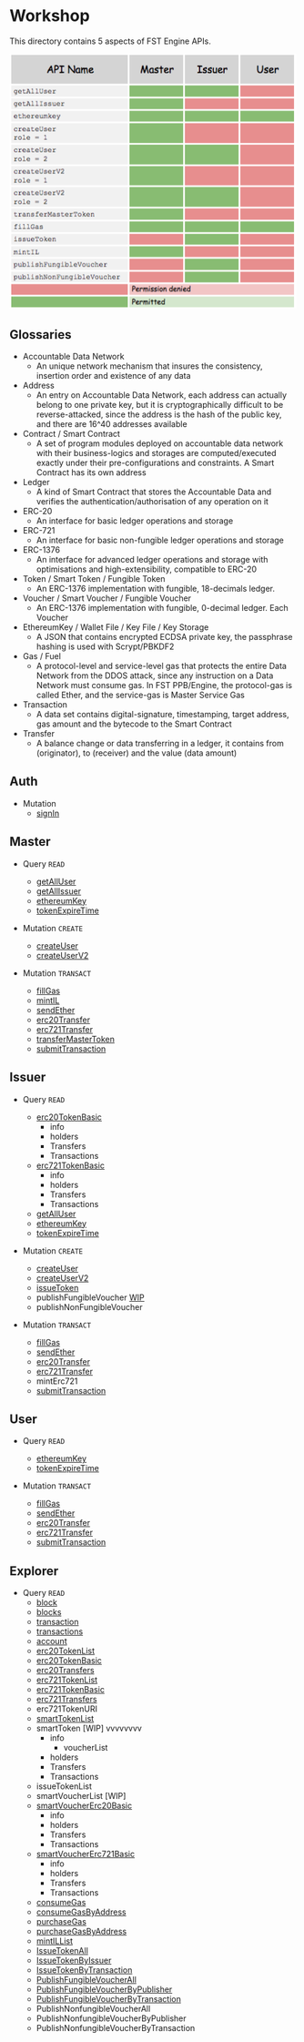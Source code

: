 # Workshop
This directory contains 5 aspects of FST Engine APIs.

![permission](/Workshop/images/permission.png)

## Glossaries

- Accountable Data Network
  - An unique network mechanism that insures the consistency, insertion order and existence of any data
- Address
  - An entry on Accountable Data Network, each address can actually belong to one private key, but it is cryptographically difficult to be reverse-attacked, since the address is the hash of the public key, and there are 16^40 addresses available
- Contract / Smart Contract
  - A set of program modules deployed on accountable data network with their business-logics and storages are computed/executed exactly under their pre-configurations and constraints. A Smart Contract has its own address
- Ledger
  - A kind of Smart Contract that stores the Accountable Data and verifies the authentication/authorisation of any operation on it
- ERC-20
  - An interface for basic ledger operations and storage
- ERC-721
  - An interface for basic non-fungible ledger operations and storage
- ERC-1376
  - An interface for advanced ledger operations and storage with optimisations and high-extensibility, compatible to ERC-20
- Token / Smart Token / Fungible Token
  - An ERC-1376 implementation with fungible, 18-decimals ledger.
- Voucher / Smart Voucher / Fungible Voucher
  - An ERC-1376 implementation with fungible, 0-decimal ledger. Each Voucher
- EthereumKey / Wallet File / Key File / Key Storage
  - A JSON that contains encrypted ECDSA private key, the passphrase hashing is used with Scrypt/PBKDF2
- Gas / Fuel
  - A protocol-level and service-level gas that protects the entire Data Network from the DDOS attack, since any instruction on a Data Network must consume gas. In FST PPB/Engine, the protocol-gas is called Ether, and the service-gas is Master Service Gas
- Transaction
  - A data set contains digital-signature, timestamping, target address, gas amount and the bytecode to the Smart Contract
- Transfer
  - A balance change or data transferring in a ledger, it contains from (originator), to (receiver) and the value (data amount)

## Auth
- Mutation
  - [signIn](/Workshop/signIn.md)

## Master
- Query `READ`
  - [getAllUser](/Workshop/getAllUser.md)
  - [getAllIssuer](/Workshop/getAllIssuer.md)
  - [ethereumKey](/Workshop/ethereumKey.md)
  - [tokenExpireTime](/Workshop/tokenExpireTime.md)

- Mutation `CREATE`
  - [createUser](/Workshop/createUser.md)
  - [createUserV2](/Workshop/createUserV2.md)

- Mutation `TRANSACT`
  - [fillGas](/Workshop/fillGas.md)
  - [mintIL](/Workshop/mintIL.md)
  - [sendEther](/Workshop/sendEther.md)
  - [erc20Transfer](/Workshop/erc20Transfer.md)
  - [erc721Transfer](/Workshop/erc721Transfer.md)
  - [transferMasterToken](/Workshop/transferMasterToken.md)
  - [submitTransaction](/Workshop/submitTransaction.md)


## Issuer
- Query `READ`
  - [erc20TokenBasic](/Workshop/Explorer/erc20TokenBasic.md)
    - info
    - holders
    - Transfers
    - Transactions
  - [erc721TokenBasic](/Workshop/Explorer/erc721TokenBasic.md)
    - info
    - holders
    - Transfers
    - Transactions
  - [getAllUser](/Workshop/getAllUser.md)
  - [ethereumKey](/Workshop/ethereumKey.md)
  - [tokenExpireTime](/Workshop/tokenExpireTime.md)

- Mutation `CREATE`
  - [createUser](/Workshop/createUser.md)
  - [createUserV2](/Workshop/createUserV2.md)
  - [issueToken](/Workshop/issueToken.md)
  - publishFungibleVoucher [WIP](/Workshop/publishFungibleVoucher.md)
  - publishNonFungibleVoucher

- Mutation `TRANSACT`
  - [fillGas](/Workshop/fillGas.md)
  - [sendEther](/Workshop/sendEther.md)
  - [erc20Transfer](/Workshop/erc20Transfer.md)
  - [erc721Transfer](/Workshop/erc721Transfer.md)
  - mintErc721
  - [submitTransaction](/Workshop/submitTransaction.md)


## User
- Query `READ`
  - [ethereumKey](/Workshop/ethereumKey.md)
  - [tokenExpireTime](/Workshop/tokenExpireTime.md)

- Mutation `TRANSACT`
  - [fillGas](/Workshop/fillGas.md)
  - [sendEther](/Workshop/sendEther.md)
  - [erc20Transfer](/Workshop/erc20Transfer.md)
  - [erc721Transfer](/Workshop/erc721Transfer.md)
  - [submitTransaction](/Workshop/submitTransaction.md)


## Explorer
- Query `READ`
  - [block](/Workshop/Explorer/block.md)
  - [blocks](/Workshop/Explorer/blocks.md)
  - [transaction](/Workshop/Explorer/transaction.md)
  - [transactions](/Workshop/Explorer/transactions.md)
  - [account](/Workshop/Explorer/account.md)
  - [erc20TokenList](/Workshop/Explorer/erc20TokenList.md)
  - [erc20TokenBasic](/Workshop/Explorer/erc20TokenBasic.md)
  - [erc20Transfers](/Workshop/Explorer/erc20Transfers.md)
  - [erc721TokenList](/Workshop/Explorer/erc721TokenList.md)
  - [erc721TokenBasic](/Workshop/Explorer/erc721TokenBasic.md)
  - [erc721Transfers](/Workshop/Explorer/erc721Transfers.md)
  - erc721TokenURI
  - [smartTokenList](/Workshop/Explorer/smartTokenList.md)
  - smartToken [WIP] vvvvvvvv
    - info
      - voucherList
    - holders
    - Transfers
    - Transactions
  - issueTokenList
  - smartVoucherList [WIP]
  - [smartVoucherErc20Basic](/Workshop/Explorer/smartVoucherErc20Basic.md)
    - info
    - holders
    - Transfers
    - Transactions
  - [smartVoucherErc721Basic](/Workshop/Explorer/smartVoucherErc721Basic.md)
    - info
    - holders
    - Transfers
    - Transactions
  - [consumeGas](/Workshop/Explorer/consumeGas.md)
  - [consumeGasByAddress](/Workshop/Explorer/consumeGasByAddress.md)
  - [purchaseGas](/Workshop/Explorer/purchaseGas.md)
  - [purchaseGasByAddress](/Workshop/Explorer/purchaseGasByAddress.md)
  - [mintILList](/Workshop/Explorer/mintILList.md)
  - [IssueTokenAll](/Workshop/Explorer/IssueTokenAll.md)
  - [IssueTokenByIssuer](/Workshop/Explorer/IssueTokenByIssuer.md)
  - [IssueTokenByTransaction](/Workshop/Explorer/IssueTokenByTransaction.md)
  - [PublishFungibleVoucherAll](/Workshop/Explorer/PublishFungibleVoucherAll.md)
  - [PublishFungibleVoucherByPublisher](/Workshop/Explorer/PublishFungibleVoucherByPublisher.md)
  - [PublishFungibleVoucherByTransaction](/Workshop/Explorer/PublishFungibleVoucherByTransaction.md)
  - PublishNonfungibleVoucherAll
  - PublishNonfungibleVoucherByPublisher
  - PublishNonfungibleVoucherByTransaction

